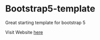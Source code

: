 # Bootstrap5-template
Great starting template for bootstrap 5

Visit Website [here](https://kai-chin-huang.com/Bootstrap5-template/)
